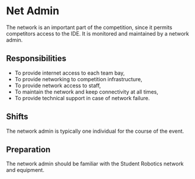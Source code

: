 Net Admin
=========

The network is an important part of the competition, since it permits
competitors access to the IDE. It is monitored and maintained by a
network admin.

Responsibilities
----------------

* To provide internet access to each team bay,
* To provide networking to competition infrastructure,
* To provide network access to staff,
* To maintain the network and keep connectivity at all times,
* To provide technical support in case of network failure.

Shifts
------

The network admin is typically one individual for the course of the event.

Preparation
-----------

The network admin should be familiar with the Student Robotics network
and equipment.

